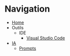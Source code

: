 # Navigation
* [Home](index.md)
* Outils
    * IDE
        * [Visual Studio Code](tools/ide/vscode.md)
* [IA](ia/index.md)
    * [Prompts](ia/prompts.md)